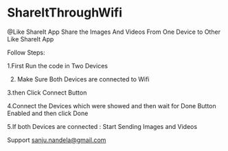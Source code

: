 # ShareItThroughWifi
@Like ShareIt App Share the Images And Videos From One Device to Other Like ShareIt App

Follow Steps:

1.First Run the code in Two Devices

2. Make Sure Both Devices are connected to Wifi

3.then Click Connect Button

4.Connect the Devices which were showed and then wait for Done Button
Enabled and then click Done

5.If both Devices are connected : Start Sending Images and Videos

Support sanju.nandela@gmail.com
